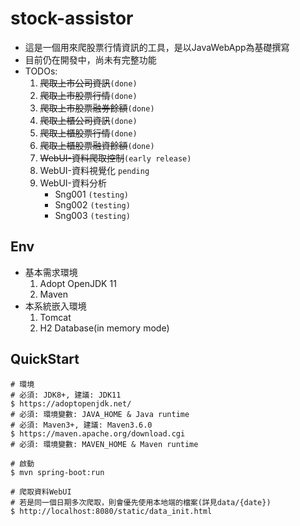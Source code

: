 # stock-assistor
- 這是一個用來爬股票行情資訊的工具，是以JavaWebApp為基礎撰寫
- 目前仍在開發中，尚未有完整功能
- TODOs:
    1. <s>爬取上市公司資訊</s>`(done)`
    2. <s>爬取上市股票行情</s>`(done)`
    3. <s>爬取上市股票融券餘額</s>`(done)`
    4. <s>爬取上櫃公司資訊</s>`(done)`
    5. <s>爬取上櫃股票行情</s>`(done)`
    6. <s>爬取上櫃股票融資餘額</s>`(done)`
    7. <s>WebUI-資料爬取控制</s>`(early release)`
    8. WebUI-資料視覺化 `pending`
    9. WebUI-資料分析
        - Sng001 `(testing)`
        - Sng002 `(testing)`
        - Sng003 `(testing)`

## Env
- 基本需求環境
    1. Adopt OpenJDK 11
    2. Maven
- 本系統嵌入環境
    1. Tomcat
    2. H2 Database(in memory mode)

## QuickStart
```
# 環境
# 必須: JDK8+, 建議: JDK11
$ https://adoptopenjdk.net/
# 必須: 環境變數: JAVA_HOME & Java runtime
# 必須: Maven3+, 建議: Maven3.6.0
$ https://maven.apache.org/download.cgi
# 必須: 環境變數: MAVEN_HOME & Maven runtime

# 啟動
$ mvn spring-boot:run

# 爬取資料WebUI
# 若是同一個日期多次爬取，則會優先使用本地端的檔案(詳見data/{date})
$ http://localhost:8080/static/data_init.html

```
